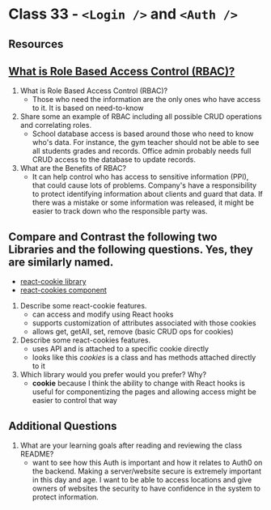 # Class 33 - `<Login />` and `<Auth />`

## Resources

## [What is Role Based Access Control (RBAC)?](https://digitalguardian.com/blog/what-role-based-access-control-rbac-examples-benefits-and-more)

1. What is Role Based Access Control (RBAC)?
    - Those who need the information are the only ones who have access to it. It is based on need-to-know
2. Share some an example of RBAC including all possible CRUD operations and correlating roles.
    - School database access is based around those who need to know who's data. For instance, the gym teacher should not be able to see all students grades and records. Office admin probably needs full CRUD access to the database to update records.
3. What are the Benefits of RBAC?
    - It can help control who has access to sensitive information (PPI), that could cause lots of problems. Company's have a responsibility to protect identifying information about clients and guard that data. If there was a mistake or some information was released, it might be easier to track down who the responsible party was.

## Compare and Contrast the following two Libraries and the following questions. Yes, they are similarly named.

- [react-cookie library](https://www.npmjs.com/package/react-cookie)
- [react-cookies component](https://www.npmjs.com/package/react-cookies)

1. Describe some react-cookie features.
    - can access and modify using React hooks
    - supports customization of attributes associated with those cookies
    - allows get, getAll, set, remove (basic CRUD ops for cookies)
2. Describe some react-cookies features.
    - uses API and is attached to a specific cookie directly
    - looks like this *cookies* is a class and has methods attached directly to it
3. Which library would you prefer would you prefer? Why?
    - __cookie__ because I think the ability to change with React hooks is useful for componentizing the pages and allowing access might be easier to control that way

## Additional Questions

1. What are your learning goals after reading and reviewing the class README?
    - want to see how this Auth is important and how it relates to Auth0 on the backend. Making a server/website secure is extremely important in this day and age. I want to be able to access locations and give owners of websites the security to have confidence in the system to protect information.
